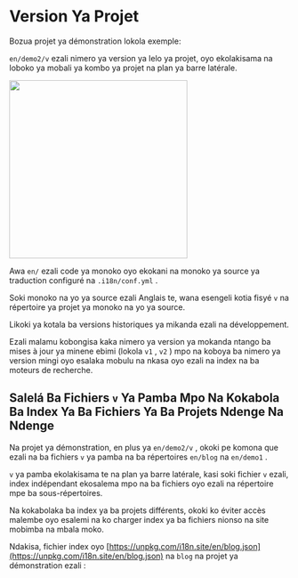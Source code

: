 # Version Ya Projet

Bozua projet ya démonstration lokola exemple:

`en/demo2/v` ezali nimero ya version ya lelo ya projet, oyo ekolakisama na loboko ya mobali ya kombo ya projet na plan ya barre latérale.

<img src="https://p.3ti.site/1721290486.avif" width="320px">

Awa `en/` ezali code ya monoko oyo ekokani na monoko ya source ya traduction configuré na `.i18n/conf.yml` .

Soki monoko na yo ya source ezali Anglais te, wana esengeli kotia fisyé `v` na répertoire ya projet ya monoko na yo ya source.

Likoki ya kotala ba versions historiques ya mikanda ezali na développement.

Ezali malamu kobongisa kaka nimero ya version ya mokanda ntango ba mises à jour ya minene ebimi (lokola `v1` , `v2` ) mpo na koboya ba nimero ya version mingi oyo esalaka mobulu na nkasa oyo ezali na index na ba moteurs de recherche.

## Salelá Ba Fichiers `v` Ya Pamba Mpo Na Kokabola Ba Index Ya Ba Fichiers Ya Ba Projets Ndenge Na Ndenge

Na projet ya démonstration, en plus ya `en/demo2/v` , okoki pe komona que ezali na ba fichiers `v` ya pamba na ba répertoires `en/blog` na `en/demo1` .

`v` ya pamba ekolakisama te na plan ya barre latérale, kasi soki fichier `v` ezali, index indépendant ekosalema mpo na ba fichiers oyo ezali na répertoire mpe ba sous-répertoires.

Na kokabolaka ba index ya ba projets différents, okoki ko éviter accès malembe oyo esalemi na ko charger index ya ba fichiers nionso na site mobimba na mbala moko.

Ndakisa, fichier index oyo [https://unpkg.com/i18n.site/en/blog.json](https://unpkg.com/i18n.site/en/blog.json) na `blog` na projet ya démonstration ezali :